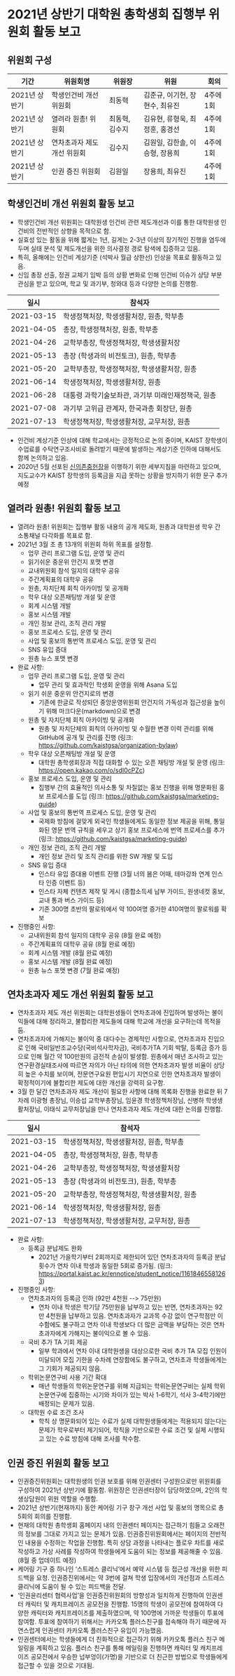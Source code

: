 2021년 상반기 대학원 총학생회 집행부 위원회 활동 보고
===

## 위원회 구성
| 기간 | 위원회명 | 위원장 | 위원 | 회의 |
|---|---|---|---|---|
| 2021년 상반기 | 학생인건비 개선 위원회 | 최동혁 | 김준규, 이기헌, 장현수, 최유진 | 4주에 1회 |
| 2021년 상반기 | 열려라 원총! 위원회 | 최동혁, 김수지 | 김유현, 류형욱, 최정훈, 홍경선 | 4주에 1회 |
| 2021년 상반기 | 연차초과자 제도 개선 위원회 | 김수지 | 김원일, 김한솔, 이승형, 장용희 | 4주에 1회 |
| 2021년 상반기 | 인권 증진 위원회 | 김원일 | 장용희, 최유진 | 4주에 1회 |

## 학생인건비 개선 위원회 활동 보고

  - 학생인건비 개선 위원회는 대학원생 인건비 관련 제도개선과 이를 통한 대학원생 인건비의 전반적인 상향을 목적으로 함.
  - 실효성 있는 활동을 위해 짧게는 1년, 길게는 2-3년 이상의 장기적인 진행을 염두에 두며 실태 분석 및 제도개선을 위한 의사결정 경로 탐색에 집증하고 있음.
  - 특히, 올해에는 인건비 계상기준 (석박사 월급 상한선) 인상을 목표로 활동하고 있음.
  - 신임 총장 선출, 정권 교체기 임박 등의 상황 변화로 인해 인건비 이슈가 상당 부분 관심을 받고 있으며, 학교 및 과기부, 청와대 등과 다양한 논의를 진행함.

| 일시 | 참석자 |
|--|---|
| 2021-03-15 | 학생정책처장, 학생생활처장, 원총, 학부총 | 
| 2021-04-05 | 총장, 학생정책처장, 원총, 학부총 |
| 2021-04-26 | 교학부총장, 학생정책처장, 학생생활처장 |
| 2021-05-13 | 총장 (학생과의 비전토크), 원총, 학부총 | 
| 2021-05-20 | 교학부총장, 학생정책처장, 학생생활처장, 원총 |
| 2021-06-14 | 학생정책처장, 학생생활처장, 원총 |
| 2021-06-28 | 대통령 과학기술보좌관, 과기부 미래인재정책국, 원총 |
| 2021-07-08 | 과기부 고위급 관계자, 한국과총 회장단, 원총 |
| 2021-07-13 | 학생정책처장, 학생생활처장, 교무처장,  원총 |

  - 인건비 계상기준 인상에 대해 학교에서는 긍정적으로 논의 중이며, KAIST 장학생이 수업료를 수탁연구조사비로 돌려받기 때문에 발생하는 계상기준 인하에 대해서도 함께 논의하고 있음.
  - 2020년 5월 선포된 [신의존중헌장](https://drive.google.com/file/d/1NbmM9j-6uoAzCUuuZNt1EDZSc1xbruZN/view)을 이행하기 위한 세부지침을 마련하고 있으며, 지도교수가 KAIST 장학생의 등록금을 지급 못하는 상황을 방지하기 위한 문구 추가 예정

## 열려라 원총! 위원회 활동 보고
- 열려라 원총! 위원회는 집행부 활동 내용의 공개 제도화, 원총과 대학원생 학우 간 소통채널 다각화를 목표로 함.
- 2021년 3월 초 총 13개의 위원회 하위 목표를 설정함.
	- 업무 관리 프로그램 도입, 운영 및 관리
	- 읽기쉬운 중운위 안건지 포맷 변경
	- 교내위원회 참석 일지의 대학우 공유
	- 주간계획표의 대학우 공유
	- 원총, 자치단체 회칙 아카이빙 및 공개화
	- 학우 대상 오픈채팅방 개설 및 운영
	- 회계 시스템 개발
	- 홍보 시스템 개발
	- 개인 정보 관리, 조직 관리 개발
	- 홍보 프로세스 도입, 운영 및 관리
	- 사업 및 홍보의 통번역 프로세스 도입, 운영 및 관리
	- SNS 유입 증대 
	- 원총 뉴스 포맷 변경 
- 완료 사항: 
	- 업무 관리 프로그램 도입, 운영 및 관리
		- 업무 관리 및 효과적인 학생회 운영을 위해 Asana 도입
	- 읽기 쉬운 중운위 안건지로의 변경
		- 기존에 한글로 작성되던 중앙운영위원회 안건지의 가독성과 접근성을 높이기 위해 마크다운(markdown)으로 변경
	- 원총 및 자치단체 회칙 아카이빙 및 공개화
		- 원총 및 자치단체의 회칙의 아카이빙 및 수월한 변경 이력 관리를 위해 GitHub에 공개 및 관리를 진행 (링크: https://github.com/kaistgsa/organization-bylaw)
	- 학우 대상 오픈채팅방 개설 및 운영
		- 대학원 총학생회장과 직접 대화할 수 있는 오픈 채팅방 개설 및 운영 (링크: https://open.kakao.com/o/sdI0cPZc)
	- 홍보 프로세스 도입, 운영 및 관리
		- 집행부 간의 효율적인 의사소통 및 차질없는 홍보 진행을 위해 명문화된 홍보 프로세스를 도입 (링크: https://github.com/kaistgsa/marketing-guide)
	- 사업 및 홍보의 통번역 프로세스 도입, 운영 및 관리
		- 국제화 방침에 걸맞게 외국인 학생들에게도 동일한 정보 제공을 위해, 통일화된 영문 번역 규칙을 세우고 상기 홍보 프로세스에 번역 프로세스를 추가 (링크: https://github.com/kaistgsa/marketing-guide)
	- 개인 정보 관리, 조직 관리 개발
		- 개인 정보 관리 및 조직 관리를 위한 SW 개발 및 도입
	- SNS 유입 증대 
		- 인스타 유입 증대용 이벤트 진행 (3월 너의 봄은 어때, 테마강좌 연계 인스타 인증 이벤트 등)
		- 인스타 자체 컨텐츠 제작 및 게시 (종합소득세 납부 가이드, 원생네컷 홍보, 교내 통과 버스 가이드 등)
		- 기존 300명 초반의 팔로워에서 약 100여명 증가한 410여명의 팔로워를 확보
- 진행중인 사항: 	
	- 교내위원회 참석 일지의 대학우 공유 (8월 완료 예정)
	- 주간계획표의 대학우 공유 (8월 완료 예정)
	- 회계 시스템 개발 (8월 완료 예정)
	- 홍보 시스템 개발 (8월 완료 예정)	
	- 원총 뉴스 포맷 변경 (7월 완료 예정)

## 연차초과자 제도 개선 위원회 활동 보고
- 연차초과자 제도 개선 위원회는 대학원생들이 연차초과에 진입하며 발생하는 불이익들에 대해 정리하고, 불합리한 제도들에 대해 학교에 개선을 요구하는데 목적을 둠.
- 연차초과자에 가해지는 불이익 중 대다수는 경제적인 사항으로, 연차초과자 진입으로 인해 국비일반조교수당(국비석사학자금), 국비추가TA 기회 박탈, 등록금 증가 등으로 인해 월간 약 100만원의 금전적 손실이 발생함. 원총에서 매년 조사하고 있는 연구환경실태조사에 따르면 자의가 아닌 타의에 의한 연차초과자 발생 비율이 상당히 높은 수치를 보이며, 전문연구요원 편입시기 지연으로 인한 연차초과자 발생이 확정적이기에 불합리한 제도에 대한 개선을 강력히 요구함. 
- 3월 한 달간 연차초과자 제도 개선이 필요한 사항에 대해 목록화 진행을 완료한 뒤 7차례 이광형 총장님, 이승섭 교학부총장님, 임윤경 학생정책처장님, 신병하 학생생활처장님, 이태식 교무처장님을 만나 연차초과자 제도 개선에 대한 논의를 진행함. 

| 일시 | 참석자 |
|--|---|
| 2021-03-15 | 학생정책처장, 학생생활처장, 원총, 학부총 | 
| 2021-04-05 | 총장, 학생정책처장, 원총, 학부총 |
| 2021-04-26 | 교학부총장, 학생정책처장, 학생생활처장 |
| 2021-05-13 | 총장 (학생과의 비전토크), 원총, 학부총 | 
| 2021-05-20 | 교학부총장, 학생정책처장, 학생생활처장, 원총 |
| 2021-06-14 | 학생정책처장, 학생생활처장, 원총 |
| 2021-07-13 | 학생정책처장, 학생생활처장, 교무처장,  원총 |

- 완료 사항: 
	- 등록금 분납제도 완화
		- 2021년 가을학기부터 2회까지로 제한되어 있던 연차초과자의 등록금 분납 횟수가 연차 이내 학생과 동일한 5회로 증가됨. (링크: https://portal.kaist.ac.kr/ennotice/student_notice/11618465581263)
- 진행중인 사항: 
	- 연차초과자의 등록금 인하 (92만 4천원 --> 75만원)
		- 연차 이내 학생은 학기당 75만원을 납부하고 있는 반면, 연차초과자는 92만 4천원을 납부하고 있음. 연차초과자가 교과목 수강 없이 연구학점만 이수함에도 불구하고 연차 이내 학생보다 더 많은 금액을 부담하는 것은 연차초과자에게 가해지는 불이익으로 볼 수 있음.
	- 국비 추가 TA 기회 제공
		- 일부 학과에서 연차 이내 대학원생을 대상으로한 국비 추가 TA 모집 인원이 미달되어 모집 기한을 수차례 연장함에도 불구하고, 연차초과 학생들에게는 그 기회가 제공되지 않음. 
	- 학위논문연구비 사용 기간 확대 
		- 매년 학생들의 학위논문연구를 위해 지급되는 학위논문연구비는 실제 학위논문연구에 집중하는 시기와 차이가 있는 박사 1-6학기, 석사 3-4학기에만 배정되는 문제가 있음.
	- 대학원 수료 조건 조사
		- 학칙 상 명문화되어 있는 수료가 실제 대학원생들에게는 적용되지 않는다는 문제가 학우로부터 제기되어, 학칙을 기반으로한 수료 조건 및 실제 시행되고 있는 수료 방침에 대해 조사를 착수함.

## 인권 증진 위원회 활동 보고
- 인권증진위원회는 대학원생의 인권 보호를 위해 인권센터 구성원으로만 위원회를 구성하여 2021년 상반기에 활동함. 위원장은 인권센터장이 담당하였으며, 2인의 학생상담원이 위원 역할을 수행함. 
- 2021년 상반기(현재까지) 동안 케어링 기구 창구 개선 사업 및 홍보의 명목으로 총 5회의 회의를 진행함.
- 현재의 대학원 총학생회 홈페이지 내의 인권센터 페이지는 접근하기 힘들고 오래전의 정보를 그대로 가지고 있는 문제가 있음. 인권증진위원회에서는 페이지의 전반적인 내용을 수정하는 작업을 진행함. 특히 상담 과정을 나타내는 플로우 차트를 새로 작성하고 가상 사례를 작성하여 학생들에게 도움이 되는 정보를 제공해줄 수 있음. (8월 중 업데이트 예정)
- 케어링 기구 중 하나인 ‘스트레스 클리닉’에서 예약 시스템 등 접근성 개선을 위한 피드백을 요청. 인권증진위에서는 약 3번에 걸쳐 학생 입장에서의 개선점과 스트레스 클리닉에 도움이 될 수 있는 피드백을 전달. 
- ‘인권윤리센터 협력사업’을 인권증진위원회의 방향성과 일치하게 진행하여 인권센터 캐릭터 및 캐치프레이즈 공모전을 진행함. 15명의 학생이 공모전에 참여하여 다양한 캐릭터와 캐치프레이즈를 제출하였으며, 약 100명에 가까운 학생들이 투표에 참여함. 투표에 참여하기 위해서는 카카오톡 플러스친구를 접속해야 하기 때문에 자연스럽게 인권센터 카카오톡 플러스친구 유입이 가능했음. 
- 인권센터에서는 학생들에게 더 친화적으로 접근하기 위해 카카오톡 플러스 친구 메일링을 계획하고 있음. 플러스 친구를 통해 메일링을 진행하면 캐릭터 및 캐치프레이즈 공모전에서 우승한 넙부엉이(가명)을 기반으로 더 친근한 방법으로 학생들에게 접근할 수 있을 것으로 기대됨.
